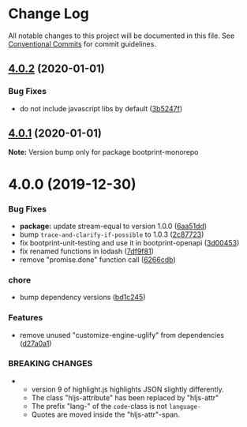 # Change Log

All notable changes to this project will be documented in this file.
See [Conventional Commits](https://conventionalcommits.org) for commit guidelines.

## [4.0.2](https://github.com/bootprint/bootprint-monorepo/compare/v4.0.1...v4.0.2) (2020-01-01)


### Bug Fixes

* do not include javascript libs by default ([3b5247f](https://github.com/bootprint/bootprint-monorepo/commit/3b5247f8257f9066c558c90d13949d5966090eed))





## [4.0.1](https://github.com/bootprint/bootprint-monorepo/compare/v4.0.0...v4.0.1) (2020-01-01)

**Note:** Version bump only for package bootprint-monorepo





# 4.0.0 (2019-12-30)


### Bug Fixes

* **package:** update stream-equal to version 1.0.0 ([6aa51dd](https://github.com/bootprint/bootprint-monorepo/commit/6aa51dda899b0b655f974a9874d959f8cc54db48))
* bump `trace-and-clarify-if-possible` to 1.0.3 ([2c87723](https://github.com/bootprint/bootprint-monorepo/commit/2c87723a5f9317fa053f0a5411d85d670e25d7b8))
* fix bootprint-unit-testing and use it in bootprint-openapi ([3d00453](https://github.com/bootprint/bootprint-monorepo/commit/3d0045315a55aa129290dacc3ae4649e3af28377))
* fix renamed functions in lodash ([7df9f81](https://github.com/bootprint/bootprint-monorepo/commit/7df9f81225a20a44c83d373eaa71c10c8ba09804))
* remove "promise.done" function call ([6266cdb](https://github.com/bootprint/bootprint-monorepo/commit/6266cdb4134b0139df00477a1afc77e9180e4cb0))


### chore

* bump dependency versions ([bd1c245](https://github.com/bootprint/bootprint-monorepo/commit/bd1c2455dd16cfc5ee46cdcfb9ca8eebec25867c))


### Features

* remove unused "customize-engine-uglify" from dependencies ([d27a0a1](https://github.com/bootprint/bootprint-monorepo/commit/d27a0a17e28ac0a95b13fad8f267036db93397d7))


### BREAKING CHANGES

* - version 9 of highlight.js highlights JSON slightly differently.
  - The class "hljs-attribute" has been replaced by "hljs-attr"
  - The prefix "lang-" of the `code`-class is not `language-`
  - Quotes are moved inside the "hljs-attr"-span.
